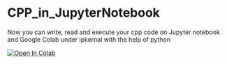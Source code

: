 # CPP_in_JupyterNotebook
Now you can write, read and execute your cpp code on Jupyter notebook and Google Colab under ipkernal with the help of python


[![Open In Colab](https://colab.research.google.com/assets/colab-badge.svg)](https://colab.research.google.com/drive/1Zw-oIhVhjJ8IJIOhqkFouOohaCxDnn3I?usp=sharing)
